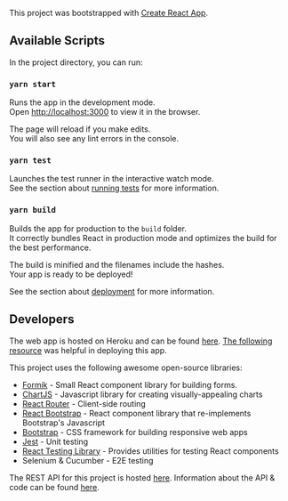 This project was bootstrapped with [Create React App](https://github.com/facebook/create-react-app).

## Available Scripts

In the project directory, you can run:

### `yarn start`

Runs the app in the development mode.<br />
Open [http://localhost:3000](http://localhost:3000) to view it in the browser.

The page will reload if you make edits.<br />
You will also see any lint errors in the console.

### `yarn test`

Launches the test runner in the interactive watch mode.<br />
See the section about [running tests](https://facebook.github.io/create-react-app/docs/running-tests) for more information.

### `yarn build`

Builds the app for production to the `build` folder.<br />
It correctly bundles React in production mode and optimizes the build for the best performance.

The build is minified and the filenames include the hashes.<br />
Your app is ready to be deployed!

See the section about [deployment](https://facebook.github.io/create-react-app/docs/deployment) for more information.

## Developers
The web app is hosted on Heroku and can be found [here](https://money-trail-app.herokuapp.com/). [The following resource](https://blog.heroku.com/deploying-react-with-zero-configuration) was helpful in deploying this app.

This project uses the following awesome open-source libraries:
* [Formik](https://jaredpalmer.com/formik/) - Small React component library for building forms.
* [ChartJS](https://www.chartjs.org/) - Javascript library for creating visually-appealing charts
* [React Router](https://reacttraining.com/react-router/) - Client-side routing
* [React Bootstrap](https://react-bootstrap.github.io/) - React component library that re-implements Bootstrap's Javascript
* [Bootstrap](https://getbootstrap.com/docs/4.0/getting-started/introduction/) - CSS framework for building responsive web apps
* [Jest](https://jestjs.io/) - Unit testing
* [React Testing Library](https://testing-library.com/docs/react-testing-library/intro) - Provides utilities for testing React components
* Selenium & Cucumber - E2E testing

The REST API for this project is hosted [here](https://money-trail-api.herokuapp.com/). Information about the API & code can be found [here](https://github.com/cpd67/CIS658-Final-Project-API).

